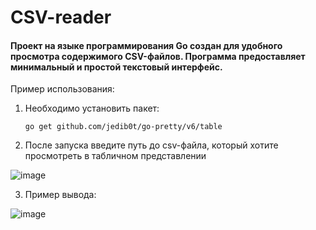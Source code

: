 
# CSV-reader
#### Проект на языке программирования Go создан для удобного просмотра содержимого CSV-файлов. Программа предоставляет минимальный и простой текстовый интерфейс.

Пример использования:
1. Необходимо установить пакет:

   `go get github.com/jedib0t/go-pretty/v6/table`
 
 2. После запуска введите путь до csv-файла, который хотите просмотреть в табличном представлении

![image](https://github.com/Saveliy12/CSV-reader/assets/104260621/43e26241-3208-473d-adef-be28fffa97c5)




3. Пример вывода:

![image](https://github.com/Saveliy12/cvs_reader/assets/104260621/4cc52b4b-0cfc-4994-ad7b-c35615121b92)


